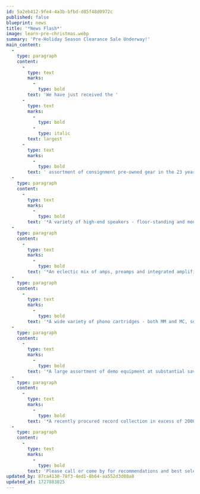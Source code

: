 ```yaml
---
id: 5a2eb412-9fe4-4a3b-bfbd-d85f48d0972c
published: false
blueprint: news
title: '*News Flash*'
image: learn-pre-christmas.webp
summary: 'Pre-Holiday Season Clearance Sale Underway!'
main_content:
  -
    type: paragraph
    content:
      -
        type: text
        marks:
          -
            type: bold
        text: 'We have just received the '
      -
        type: text
        marks:
          -
            type: bold
          -
            type: italic
        text: largest
      -
        type: text
        marks:
          -
            type: bold
        text: ' assortment of consignment pre-owned gear in the 23 year history of Fidelis, including - '
  -
    type: paragraph
    content:
      -
        type: text
        marks:
          -
            type: bold
        text: '*A variety of high-end speakers - floor-standing and monitors at 50%-70% off original retail '
  -
    type: paragraph
    content:
      -
        type: text
        marks:
          -
            type: bold
        text: '*An eclectic mix of amps, preamps and integrated amplifiers at 40%-60% off original retail'
  -
    type: paragraph
    content:
      -
        type: text
        marks:
          -
            type: bold
        text: '*A wide variety of phono cartridges - both MM and MC, some gently used and some brand new in the box. A number of phono preamplifiers are available as well'
  -
    type: paragraph
    content:
      -
        type: text
        marks:
          -
            type: bold
        text: '*A large assortment of demo equipment at substantial savings - all with full warranty'
  -
    type: paragraph
    content:
      -
        type: text
        marks:
          -
            type: bold
        text: '*A recently procured record collection in excess of 2000 titles with many well regarded audiophile, European and rare pressings'
  -
    type: paragraph
    content:
      -
        type: text
        marks:
          -
            type: bold
        text: 'Please call or come by for recommendations and best selections. Some products are advertised on our web site, but inventory is fast changing and currently updating as time allows.  '
updated_by: 87ca4130-78f3-4ed1-8b64-aa552d3d08a8
updated_at: 1727883825
---
```

